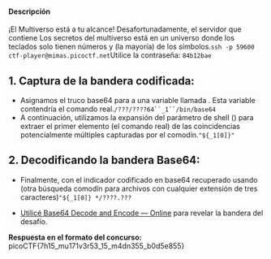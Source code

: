 #### Descripción

¡El Multiverso está a tu alcance! Desafortunadamente, el servidor que contiene Los secretos del multiverso está en un universo donde los teclados solo tienen números y (la mayoría) de los símbolos.`ssh -p 59600 ctf-player@mimas.picoctf.net`Utilice la contraseña: `84b12bae`

## **1. Captura de la bandera codificada:**

- Asignamos el truco base64 para a una variable llamada . Esta variable contendría el comando real.`/???/????64``_1``/bin/base64`
- A continuación, utilizamos la expansión del parámetro de shell () para extraer el primer elemento (el comando real) de las coincidencias potencialmente múltiples capturadas por el comodín.`"${_1[0]}"`

## **2. Decodificando la bandera Base64:**

- Finalmente, con el indicador codificado en base64 recuperado usando (otra búsqueda comodín para archivos con cualquier extensión de tres caracteres)`"${_1[0]} */????.???`

- [Utilicé Base64 Decode and Encode — Online](https://www.base64decode.org/) para revelar la bandera del desafío.

**Respuesta en el formato del concurso:**
picoCTF{7h15_mu171v3r53_15_m4dn355_b0d5e855}
